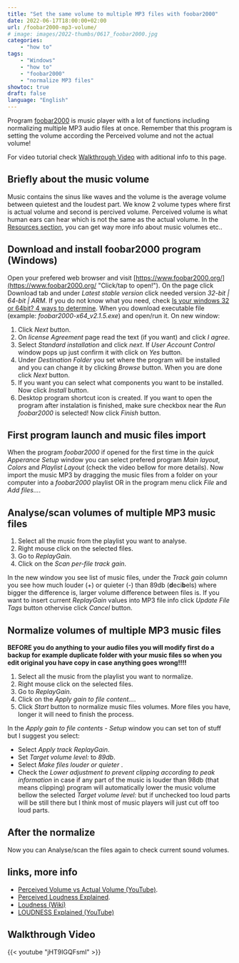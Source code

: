 ```yaml
---
title: "Set the same volume to multiple MP3 files with foobar2000"
date: 2022-06-17T18:00:00+02:00
url: /foobar2000-mp3-volume/
# image: images/2022-thumbs/0617_foobar2000.jpg
categories:
    - "how to"
tags:
    - "Windows"
    - "how to"
    - "foobar2000"
    - "normalize MP3 files"
showtoc: true
draft: false
language: "English"
---
```


Program [foobar2000](https://www.foobar2000.org/ "Click/tap to open the website!") is music player with a lot of functions including normalizing multiple MP3 audio files at once. Remember that this program is setting the volume according the Perceived volume and not the actual volume!

For video tutorial check [Walkthrough Video](#walkthrough-video "Click/tap to go to that section!") with aditional info to this page.

## Briefly about the music volume

Music contains the sinus like waves and the volume is the average volume between quietest and the loudest part. We know 2 volume types where first is actual volume and second is percived volume. Perceived volume is what human ears can hear which is not the same as the actual volume. In the [Resources section](#resources "Click/tap to go to that section!"), you can get way more info about music volumes etc..

## Download and install foobar2000 program (Windows)

Open your prefered web browser and visit [https://www.foobar2000.org/](https://www.foobar2000.org/ "Click/tap to open!"). On the page click Download tab and under *Latest stable version* click needed version *32-bit | 64-bit | ARM*. If you do not know what you need, check [Is your windows 32 or 64bit? 4 ways to determine](https://www.youtube.com/watch?v=RdnbCTC5Xsg "Click/tap to open!"). When you download executable file (example: *foobar2000-x64_v2.1.5.exe*) and open/run it. On new window:
1. Click *Next* button.
2. On *license Agreement* page read the text (if you want) and click *I agree*.
3. Select *Standard installation* and click *next*. If *User Account Control* window pops up just confirm it with click on *Yes* button.
4. Under *Destination Folder* you set where the program will be installed and you can change it by clicking *Browse* button. When you are done click *Next* button.
5. If you want you can select what components you want to be installed. Now click *Install* button. 
6. Desktop program shortcut icon is created. If you want to open the program after instalation is finished, make sure checkbox near the *Run foobar2000* is selected! Now click *Finish* button.

## First program launch and music files import

When the program *foobar2000* if opened for the first time in the *quick Apperance Setup* window you can select prefered program *Main layout*, *Colors* and *Playlist Layout* (check the video bellow for more details). Now import the music MP3 by dragging the music files from a folder on your computer into a *foobar2000* playlist OR in the program menu click *File* and *Add files...*.

## Analyse/scan volumes of multiple MP3 music files

1. Select all the music from the playlist you want to analyse.
2. Right mouse click on the selected files.
3. Go to *ReplayGain*.
4. Click on the *Scan per-file track gain*.

In the new window you see list of music files, under the *Track gain* column you see how much louder (+) or quieter (-) than 89db (**d**eci**b**els) where bigger the difference is, larger volume difference between files is. If you want to insert current *ReplayGain* values into MP3 file info click *Update File Tags* button othervise click *Cancel* button.

## Normalize volumes of multiple MP3 music files

**BEFORE you do anything to your audio files you will modify first do a backup for example duplicate folder with your music files so when you edit original you have copy in case anything goes wrong!!!!**

1. Select all the music from the playlist you want to normalize.
2. Right mouse click on the selected files.
3. Go to *ReplayGain*.
4. Click on the *Apply gain to file content...*.
5. Click *Start* button to normalize music files volumes. More files you have, longer it will need to finish the process.

In the *Apply gain to file contents - Setup* window you can set ton of stuff but I suggest you select:
- Select *Apply track ReplayGain*.
- Set *Target volume level:* to *89db*. 
- Select *Make files louder or quieter* .
- Check the *Lower adjustment to prevent clipping according to peak information* in case if any part of the music is louder than 98db (that means clipping) program will automatically lower the music volume bellow the selected *Target volume level:* but if unchecked too loud parts will be still there but I think most of music players will just cut off too loud parts.

## After the normalize

Now you can Analyse/scan the files again to check current sound volumes.

## links, more info

- [Perceived Volume vs Actual Volume (YouTube)](https://www.youtube.com/watch?v=5SQFV8fv0Ho "Click/tap to open!").
- [Perceived Loudness Explained](https://www.blackghostaudio.com/blog/perceived-loudness-explained "Click/tap to open!").
- [Loudness (Wiki)](https://en.wikipedia.org/wiki/Loudness "Click/tap to open!")
- [LOUDNESS Explained (YouTube)](https://www.youtube.com/watch?v=rRsxwDd59kc "Click/tap to open!")

## Walkthrough Video

{{< youtube "jHT9IGQFsmI" >}}